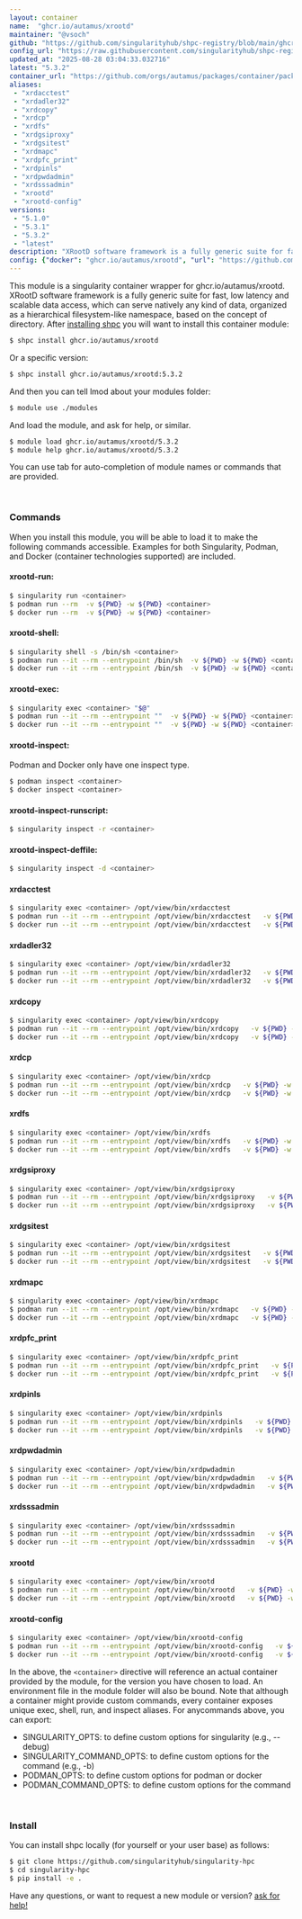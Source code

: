 ```yaml
---
layout: container
name:  "ghcr.io/autamus/xrootd"
maintainer: "@vsoch"
github: "https://github.com/singularityhub/shpc-registry/blob/main/ghcr.io/autamus/xrootd/container.yaml"
config_url: "https://raw.githubusercontent.com/singularityhub/shpc-registry/main/ghcr.io/autamus/xrootd/container.yaml"
updated_at: "2025-08-28 03:04:33.032716"
latest: "5.3.2"
container_url: "https://github.com/orgs/autamus/packages/container/package/xrootd"
aliases:
 - "xrdacctest"
 - "xrdadler32"
 - "xrdcopy"
 - "xrdcp"
 - "xrdfs"
 - "xrdgsiproxy"
 - "xrdgsitest"
 - "xrdmapc"
 - "xrdpfc_print"
 - "xrdpinls"
 - "xrdpwdadmin"
 - "xrdsssadmin"
 - "xrootd"
 - "xrootd-config"
versions:
 - "5.1.0"
 - "5.3.1"
 - "5.3.2"
 - "latest"
description: "XRootD software framework is a fully generic suite for fast, low latency and scalable data access, which can serve natively any kind of data, organized as a hierarchical filesystem-like namespace, based on the concept of directory."
config: {"docker": "ghcr.io/autamus/xrootd", "url": "https://github.com/orgs/autamus/packages/container/package/xrootd", "maintainer": "@vsoch", "description": "XRootD software framework is a fully generic suite for fast, low latency and scalable data access, which can serve natively any kind of data, organized as a hierarchical filesystem-like namespace, based on the concept of directory.", "latest": {"5.3.2": "sha256:79ca99e2dfc5c2834899fc9b486cbb368cfdf0b5ec16d9f9aafd317787020679"}, "tags": {"5.1.0": "sha256:37902350afb153684fa04bba4926f86f8bb0d580c8a2bda9dcdf0d371923dfbf", "5.3.1": "sha256:9b42939274b693da6a54e003855a8be2ca8a7114d9fe0705197cc987b6ccea5b", "5.3.2": "sha256:79ca99e2dfc5c2834899fc9b486cbb368cfdf0b5ec16d9f9aafd317787020679", "latest": "sha256:79ca99e2dfc5c2834899fc9b486cbb368cfdf0b5ec16d9f9aafd317787020679"}, "aliases": {"xrdacctest": "/opt/view/bin/xrdacctest", "xrdadler32": "/opt/view/bin/xrdadler32", "xrdcopy": "/opt/view/bin/xrdcopy", "xrdcp": "/opt/view/bin/xrdcp", "xrdfs": "/opt/view/bin/xrdfs", "xrdgsiproxy": "/opt/view/bin/xrdgsiproxy", "xrdgsitest": "/opt/view/bin/xrdgsitest", "xrdmapc": "/opt/view/bin/xrdmapc", "xrdpfc_print": "/opt/view/bin/xrdpfc_print", "xrdpinls": "/opt/view/bin/xrdpinls", "xrdpwdadmin": "/opt/view/bin/xrdpwdadmin", "xrdsssadmin": "/opt/view/bin/xrdsssadmin", "xrootd": "/opt/view/bin/xrootd", "xrootd-config": "/opt/view/bin/xrootd-config"}}
---
```


This module is a singularity container wrapper for ghcr.io/autamus/xrootd.
XRootD software framework is a fully generic suite for fast, low latency and scalable data access, which can serve natively any kind of data, organized as a hierarchical filesystem-like namespace, based on the concept of directory.
After [installing shpc](#install) you will want to install this container module:


```bash
$ shpc install ghcr.io/autamus/xrootd
```

Or a specific version:

```bash
$ shpc install ghcr.io/autamus/xrootd:5.3.2
```

And then you can tell lmod about your modules folder:

```bash
$ module use ./modules
```

And load the module, and ask for help, or similar.

```bash
$ module load ghcr.io/autamus/xrootd/5.3.2
$ module help ghcr.io/autamus/xrootd/5.3.2
```

You can use tab for auto-completion of module names or commands that are provided.

<br>

### Commands

When you install this module, you will be able to load it to make the following commands accessible.
Examples for both Singularity, Podman, and Docker (container technologies supported) are included.

#### xrootd-run:

```bash
$ singularity run <container>
$ podman run --rm  -v ${PWD} -w ${PWD} <container>
$ docker run --rm  -v ${PWD} -w ${PWD} <container>
```

#### xrootd-shell:

```bash
$ singularity shell -s /bin/sh <container>
$ podman run --it --rm --entrypoint /bin/sh  -v ${PWD} -w ${PWD} <container>
$ docker run --it --rm --entrypoint /bin/sh  -v ${PWD} -w ${PWD} <container>
```

#### xrootd-exec:

```bash
$ singularity exec <container> "$@"
$ podman run --it --rm --entrypoint ""  -v ${PWD} -w ${PWD} <container> "$@"
$ docker run --it --rm --entrypoint ""  -v ${PWD} -w ${PWD} <container> "$@"
```

#### xrootd-inspect:

Podman and Docker only have one inspect type.

```bash
$ podman inspect <container>
$ docker inspect <container>
```

#### xrootd-inspect-runscript:

```bash
$ singularity inspect -r <container>
```

#### xrootd-inspect-deffile:

```bash
$ singularity inspect -d <container>
```


#### xrdacctest

```bash
$ singularity exec <container> /opt/view/bin/xrdacctest
$ podman run --it --rm --entrypoint /opt/view/bin/xrdacctest   -v ${PWD} -w ${PWD} <container> -c " $@"
$ docker run --it --rm --entrypoint /opt/view/bin/xrdacctest   -v ${PWD} -w ${PWD} <container> -c " $@"
```


#### xrdadler32

```bash
$ singularity exec <container> /opt/view/bin/xrdadler32
$ podman run --it --rm --entrypoint /opt/view/bin/xrdadler32   -v ${PWD} -w ${PWD} <container> -c " $@"
$ docker run --it --rm --entrypoint /opt/view/bin/xrdadler32   -v ${PWD} -w ${PWD} <container> -c " $@"
```


#### xrdcopy

```bash
$ singularity exec <container> /opt/view/bin/xrdcopy
$ podman run --it --rm --entrypoint /opt/view/bin/xrdcopy   -v ${PWD} -w ${PWD} <container> -c " $@"
$ docker run --it --rm --entrypoint /opt/view/bin/xrdcopy   -v ${PWD} -w ${PWD} <container> -c " $@"
```


#### xrdcp

```bash
$ singularity exec <container> /opt/view/bin/xrdcp
$ podman run --it --rm --entrypoint /opt/view/bin/xrdcp   -v ${PWD} -w ${PWD} <container> -c " $@"
$ docker run --it --rm --entrypoint /opt/view/bin/xrdcp   -v ${PWD} -w ${PWD} <container> -c " $@"
```


#### xrdfs

```bash
$ singularity exec <container> /opt/view/bin/xrdfs
$ podman run --it --rm --entrypoint /opt/view/bin/xrdfs   -v ${PWD} -w ${PWD} <container> -c " $@"
$ docker run --it --rm --entrypoint /opt/view/bin/xrdfs   -v ${PWD} -w ${PWD} <container> -c " $@"
```


#### xrdgsiproxy

```bash
$ singularity exec <container> /opt/view/bin/xrdgsiproxy
$ podman run --it --rm --entrypoint /opt/view/bin/xrdgsiproxy   -v ${PWD} -w ${PWD} <container> -c " $@"
$ docker run --it --rm --entrypoint /opt/view/bin/xrdgsiproxy   -v ${PWD} -w ${PWD} <container> -c " $@"
```


#### xrdgsitest

```bash
$ singularity exec <container> /opt/view/bin/xrdgsitest
$ podman run --it --rm --entrypoint /opt/view/bin/xrdgsitest   -v ${PWD} -w ${PWD} <container> -c " $@"
$ docker run --it --rm --entrypoint /opt/view/bin/xrdgsitest   -v ${PWD} -w ${PWD} <container> -c " $@"
```


#### xrdmapc

```bash
$ singularity exec <container> /opt/view/bin/xrdmapc
$ podman run --it --rm --entrypoint /opt/view/bin/xrdmapc   -v ${PWD} -w ${PWD} <container> -c " $@"
$ docker run --it --rm --entrypoint /opt/view/bin/xrdmapc   -v ${PWD} -w ${PWD} <container> -c " $@"
```


#### xrdpfc_print

```bash
$ singularity exec <container> /opt/view/bin/xrdpfc_print
$ podman run --it --rm --entrypoint /opt/view/bin/xrdpfc_print   -v ${PWD} -w ${PWD} <container> -c " $@"
$ docker run --it --rm --entrypoint /opt/view/bin/xrdpfc_print   -v ${PWD} -w ${PWD} <container> -c " $@"
```


#### xrdpinls

```bash
$ singularity exec <container> /opt/view/bin/xrdpinls
$ podman run --it --rm --entrypoint /opt/view/bin/xrdpinls   -v ${PWD} -w ${PWD} <container> -c " $@"
$ docker run --it --rm --entrypoint /opt/view/bin/xrdpinls   -v ${PWD} -w ${PWD} <container> -c " $@"
```


#### xrdpwdadmin

```bash
$ singularity exec <container> /opt/view/bin/xrdpwdadmin
$ podman run --it --rm --entrypoint /opt/view/bin/xrdpwdadmin   -v ${PWD} -w ${PWD} <container> -c " $@"
$ docker run --it --rm --entrypoint /opt/view/bin/xrdpwdadmin   -v ${PWD} -w ${PWD} <container> -c " $@"
```


#### xrdsssadmin

```bash
$ singularity exec <container> /opt/view/bin/xrdsssadmin
$ podman run --it --rm --entrypoint /opt/view/bin/xrdsssadmin   -v ${PWD} -w ${PWD} <container> -c " $@"
$ docker run --it --rm --entrypoint /opt/view/bin/xrdsssadmin   -v ${PWD} -w ${PWD} <container> -c " $@"
```


#### xrootd

```bash
$ singularity exec <container> /opt/view/bin/xrootd
$ podman run --it --rm --entrypoint /opt/view/bin/xrootd   -v ${PWD} -w ${PWD} <container> -c " $@"
$ docker run --it --rm --entrypoint /opt/view/bin/xrootd   -v ${PWD} -w ${PWD} <container> -c " $@"
```


#### xrootd-config

```bash
$ singularity exec <container> /opt/view/bin/xrootd-config
$ podman run --it --rm --entrypoint /opt/view/bin/xrootd-config   -v ${PWD} -w ${PWD} <container> -c " $@"
$ docker run --it --rm --entrypoint /opt/view/bin/xrootd-config   -v ${PWD} -w ${PWD} <container> -c " $@"
```



In the above, the `<container>` directive will reference an actual container provided
by the module, for the version you have chosen to load. An environment file in the
module folder will also be bound. Note that although a container
might provide custom commands, every container exposes unique exec, shell, run, and
inspect aliases. For anycommands above, you can export:

 - SINGULARITY_OPTS: to define custom options for singularity (e.g., --debug)
 - SINGULARITY_COMMAND_OPTS: to define custom options for the command (e.g., -b)
 - PODMAN_OPTS: to define custom options for podman or docker
 - PODMAN_COMMAND_OPTS: to define custom options for the command

<br>

### Install

You can install shpc locally (for yourself or your user base) as follows:

```bash
$ git clone https://github.com/singularityhub/singularity-hpc
$ cd singularity-hpc
$ pip install -e .
```

Have any questions, or want to request a new module or version? [ask for help!](https://github.com/singularityhub/singularity-hpc/issues)